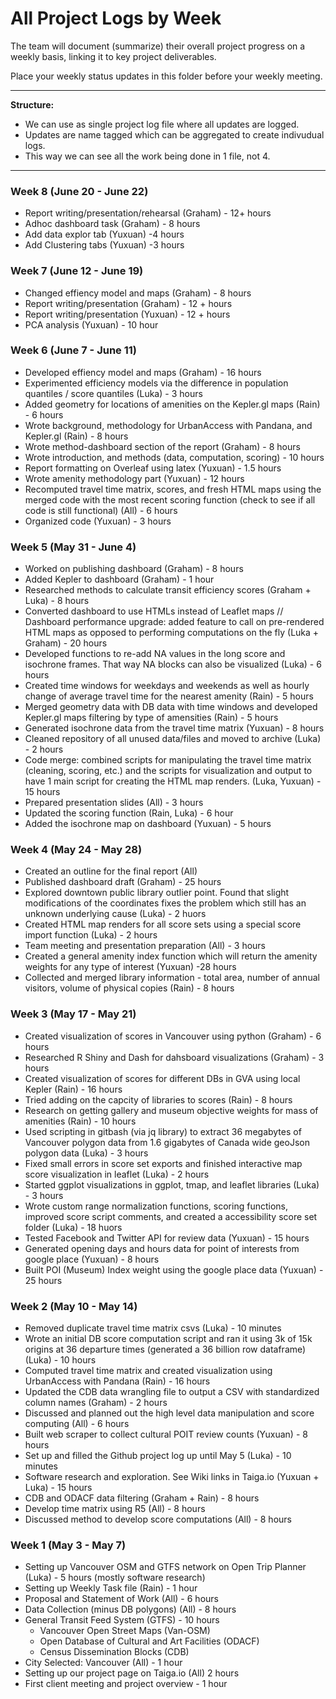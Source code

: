 # All Project Logs by Week

The team will document (summarize) their overall project progress on a weekly basis, linking it to key project deliverables. 

Place your weekly status updates in this folder before your weekly meeting.

***

**Structure:** 

- We can use as single project log file where all updates are logged. 
- Updates are name tagged which can be aggregated to create indivudual logs.
- This way we can see all the work being done in 1 file, not 4.

***
### Week 8 (June 20 - June 22)
- Report writing/presentation/rehearsal (Graham) - 12+ hours
- Adhoc dashboard task (Graham) - 8 hours
- Add data explor tab (Yuxuan) -4 hours
- Add Clustering tabs (Yuxuan) -3 hours
### Week 7 (June 12 - June 19)
- Changed effiency model and maps (Graham) - 8 hours
- Report writing/presentation (Graham) - 12 + hours
- Report writing/presentation (Yuxuan) - 12 + hours
- PCA analysis (Yuxuan) - 10 hour

### Week 6 (June 7 - June 11)
- Developed effiency model and maps (Graham) - 16 hours
- Experimented efficiency models via the difference in population quantiles / score quantiles (Luka) - 3 hours
- Added geometry for locations of amenities on the Kepler.gl maps (Rain) - 6 hours
- Wrote background, methodology for UrbanAccess with Pandana, and Kepler.gl (Rain) - 8 hours
- Wrote method-dashboard section of the report (Graham) - 8 hours
- Wrote introduction, and methods (data, computation, scoring) - 10 hours
- Report formatting on Overleaf using latex (Yuxuan) - 1.5 hours
- Wrote amenity methodology part (Yuxuan) - 12 hours
- Recomputed travel time matrix, scores, and fresh HTML maps using the merged code with the most recent scoring function (check to see if all code is still functional) (All) - 6 hours
- Organized code (Yuxuan) - 3 hours

### Week 5 (May 31 - June 4)
- Worked on publishing dashboard (Graham) - 8 hours
- Added Kepler to dashboard (Graham) - 1 hour
- Researched methods to calculate transit efficiency scores (Graham + Luka) - 8 hours
-  Converted dashboard to use HTMLs instead of Leaflet maps  // Dashboard performance upgrade: added feature to call on pre-rendered HTML maps as opposed to performing computations on the fly (Luka + Graham) - 20 hours
- Developed functions to re-add NA values in the long score and isochrone frames. That way NA blocks can also be visualized (Luka) - 6 hours
- Created time windows for weekdays and weekends as well as hourly change of average travel time for the nearest amenity (Rain) - 5 hours
- Merged geometry data with DB data with time windows and developed Kepler.gl maps filtering by type of amensities (Rain) - 5 hours
- Generated isochrone data from the travel time matrix (Yuxuan) - 8 hours
- Cleaned repository of all unused data/files and moved to archive (Luka) - 2 hours
- Code merge: combined scripts for manipulating the travel time matrix (cleaning, scoring, etc.) and the scripts for visualization and output to have 1 main script for creating the HTML map renders. (Luka, Yuxuan) - 15 hours
- Prepared presentation slides (All) - 3 hours
- Updated the scoring function (Rain, Luka) - 6 hour
- Added the isochrone map on dashboard (Yuxuan) - 5 hours

### Week 4 (May 24 - May 28)
- Created an outline for the final report (All)
- Published dashboard draft (Graham) - 25 hours
- Explored downtown public library outlier point. Found that slight modifications of the coordinates fixes the problem which still has an unknown underlying cause (Luka) - 2 huors
- Created HTML map renders for all score sets using a special score import function (Luka) - 2 hours
- Team meeting and presentation preparation (All) - 3 hours
- Created a general amenity index function which will return the amenity weights for any type of interest (Yuxuan) -28 hours
- Collected and merged library information - total area, number of annual visitors, volume of physical copies (Rain) - 8 hours

### Week 3 (May 17 - May 21)
- Created visualization of scores in Vancouver using python (Graham) - 6 hours
- Researched R Shiny and Dash for dahsboard visualizations (Graham) - 3 hours
- Created visualization of scores for different DBs in GVA using local Kepler (Rain) - 16 hours
- Tried adding on the capcity of libraries to scores (Rain) - 8 hours
- Research on getting gallery and museum objective weights for mass of amenities (Rain) - 10 hours
- Used scripting in gitbash (via jq library) to extract 36 megabytes of Vancouver polygon data from 1.6 gigabytes of Canada wide geoJson polygon data (Luka) - 3 hours
- Fixed small errors in score set exports and finished interactive map score visualization in leaflet (Luka) - 2 hours
- Started ggplot visualizations in ggplot, tmap, and leaflet libraries (Luka) - 3 hours
- Wrote custom range normalization functions, scoring functions, improved score script comments, and created a accessibility score set folder (Luka) - 18 huors
- Tested Facebook and Twitter API for review data (Yuxuan) - 15 hours
- Generated opening days and hours data for point of interests from google place (Yuxuan) - 8 hours
- Built POI (Museum) Index weight using the google place data (Yuxuan) - 25 hours

### Week 2 (May 10 - May 14)
- Removed duplicate travel time matrix csvs (Luka) - 10 minutes
- Wrote an initial DB score computation script and ran it using 3k of 15k origins at 36 departure times (generated a 36 billion row dataframe) (Luka) - 10 hours
- Computed travel time matrix and created visualization using UrbanAccess with Pandana (Rain) - 16 hours
- Updated the CDB data wrangling file to output a CSV with standardized column names (Graham) - 2 hours
- Discussed and planned out the high level data manipulation and score computing (All) - 6 hours
- Built web scraper to collect cultural POIT review counts (Yuxuan) - 8 hours
- Set up and filled the Github project log up until May 5 (Luka) - 10 minutes
- Software research and exploration. See Wiki links in Taiga.io (Yuxuan + Luka) - 15 hours
- CDB and ODACF data filtering (Graham + Rain) - 8 hours
- Develop time matrix using R5 (All) - 8 hours
- Discussed method to develop score computations (All) - 8 hours


### Week 1 (May 3 - May 7)
- Setting up Vancouver OSM and GTFS network on Open Trip Planner (Luka) - 5 hours (mostly software research)
- Setting up Weekly Task file (Rain) - 1 hour
- Proposal and Statement of Work (All) - 6 hours
- Data Collection (minus DB polygons) (All) - 8 hours
- General Transit Feed System (GTFS) - 10 hours
  - Vancouver Open Street Maps (Van-OSM)
  - Open Database of Cultural and Art Facilities (ODACF)
  - Census Dissemination Blocks (CDB) 
- City Selected: Vancouver (All) - 1 hour
- Setting up our project page on Taiga.io (All) 2 hours
- First client meeting and project overview - 1 hour
